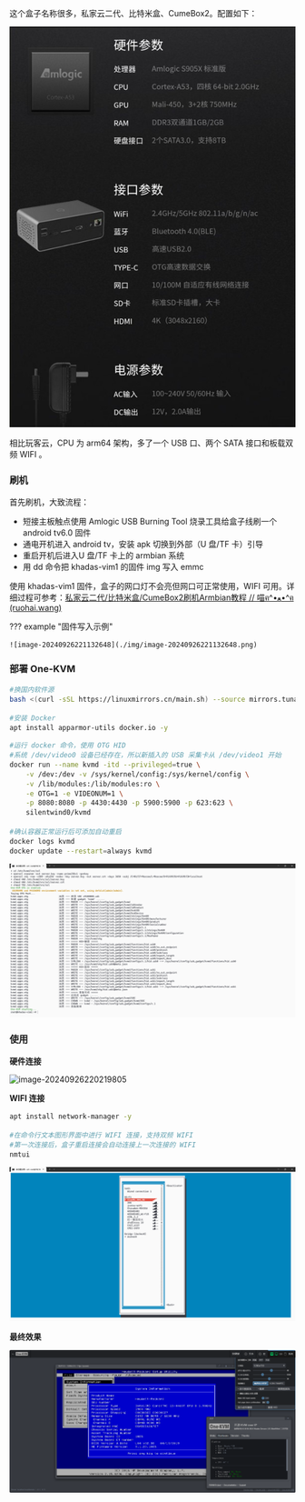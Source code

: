 这个盒子名称很多，私家云二代、比特米盒、CumeBox2。配置如下：

![私家云二代配置](img/c9ab7f618a59539cf998cf00a5f8ee26.png)

相比玩客云，CPU 为 arm64 架构，多了一个 USB 口、两个 SATA 接口和板载双频 WIFI 。

### 刷机

首先刷机，大致流程：

- 短接主板触点使用 Amlogic USB Burning Tool 烧录工具给盒子线刷一个 android tv6.0 固件
- 通电开机进入 android tv，安装 apk 切换到外部（U 盘/TF 卡）引导
- 重启开机后进入U 盘/TF 卡上的 armbian 系统
- 用 dd 命令把 khadas-vim1 的固件 img 写入 emmc 

使用 khadas-vim1 固件，盒子的网口灯不会亮但网口可正常使用，WIFI 可用。详细过程可参考：[私家云二代/比特米盒/CumeBox2刷机Armbian教程 // 喵ฅ^•ﻌ•^ฅ (ruohai.wang)](https://ruohai.wang/202404/cumebox2-install-armbian/)

??? example "固件写入示例"

    ![image-20240926221132648](./img/image-20240926221132648.png)

### 部署 One-KVM

```bash
#换国内软件源
bash <(curl -sSL https://linuxmirrors.cn/main.sh) --source mirrors.tuna.tsinghua.edu.cn --protocol https --upgrade-software false

#安装 Docker
apt install apparmor-utils docker.io -y
```

```bash
#运行 docker 命令，使用 OTG HID
#系统 /dev/video0 设备已经存在，所以新插入的 USB 采集卡从 /dev/video1 开始
docker run --name kvmd -itd --privileged=true \
    -v /dev:/dev -v /sys/kernel/config:/sys/kernel/config \
    -v /lib/modules:/lib/modules:ro \
    -e OTG=1 -e VIDEONUM=1 \
    -p 8080:8080 -p 4430:4430 -p 5900:5900 -p 623:623 \
    silentwind0/kvmd
    
#确认容器正常运行后可添加自动重启
docker logs kvmd
docker update --restart=always kvmd
```

![image-20240926220902937](./img/image-20240926220902937.png)

### 使用

**硬件连接**

![image-20240926220219805](./img/image-20240926220219805.png)

**WIFI 连接**

```bash
apt install network-manager -y

#在命令行文本图形界面中进行 WIFI 连接，支持双频 WIFI
#第一次连接后，盒子重启连接会自动连接上一次连接的 WIFI
nmtui
```

![image-20240926220204960](./img/image-20240926220204960.png)

**最终效果**

![image-20240926220156381](./img/image-20240926220156381.png)
